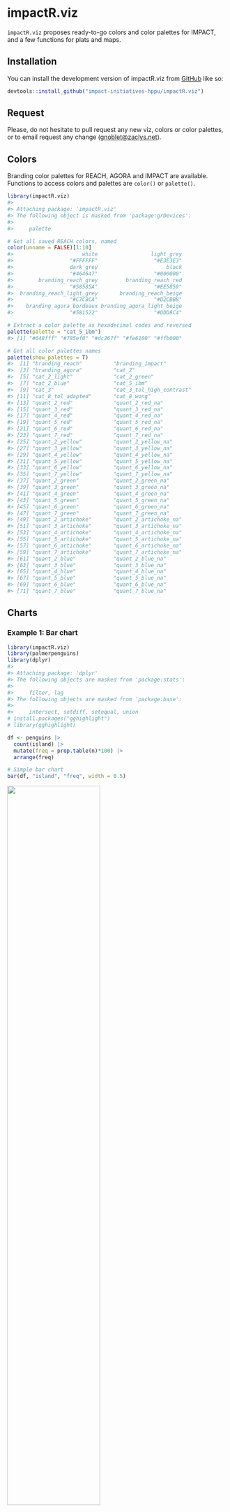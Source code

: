 
<!-- README.md is generated from README.Rmd. Please edit that file -->

# impactR.viz

<!-- badges: start -->
<!-- badges: end -->

`impactR.viz` proposes ready-to-go colors and color palettes for IMPACT,
and a few functions for plats and maps.

## Installation

You can install the development version of impactR.viz from
[GitHub](https://github.com/) like so:

``` r
devtools::install_github("impact-initiatives-hppu/impactR.viz")
```

## Request

Please, do not hesitate to pull request any new viz, colors or color
palettes, or to email request any change (<gnoblet@zaclys.net>).

## Colors

Branding color palettes for REACH, AGORA and IMPACT are available.
Functions to access colors and palettes are `color()` or `palette()`.

``` r
library(impactR.viz)
#> 
#> Attaching package: 'impactR.viz'
#> The following object is masked from 'package:grDevices':
#> 
#>     palette

# Get all saved REACH colors, named
color(unname = FALSE)[1:10]
#>                      white                 light_grey 
#>                  "#FFFFFF"                  "#E3E3E3" 
#>                  dark_grey                      black 
#>                  "#464647"                  "#000000" 
#>        branding_reach_grey         branding_reach_red 
#>                  "#58585A"                  "#EE5859" 
#>  branding_reach_light_grey       branding_reach_beige 
#>                  "#C7C8CA"                  "#D2CBB8" 
#>    branding_agora_bordeaux branding_agora_light_beige 
#>                  "#581522"                  "#DDD8C4"

# Extract a color palette as hexadecimal codes and reversed
palette(palette = "cat_5_ibm")
#> [1] "#648fff" "#785ef0" "#dc267f" "#fe6100" "#ffb000"

# Get all color palettes names
palette(show_palettes = T)
#>  [1] "branding_reach"          "branding_impact"        
#>  [3] "branding_agora"          "cat_2"                  
#>  [5] "cat_2_light"             "cat_2_green"            
#>  [7] "cat_2_blue"              "cat_5_ibm"              
#>  [9] "cat_3"                   "cat_3_tol_high_contrast"
#> [11] "cat_8_tol_adapted"       "cat_8_wong"             
#> [13] "quant_2_red"             "quant_2_red_na"         
#> [15] "quant_3_red"             "quant_3_red_na"         
#> [17] "quant_4_red"             "quant_4_red_na"         
#> [19] "quant_5_red"             "quant_5_red_na"         
#> [21] "quant_6_red"             "quant_6_red_na"         
#> [23] "quant_7_red"             "quant_7_red_na"         
#> [25] "quant_2_yellow"          "quant_2_yellow_na"      
#> [27] "quant_3_yellow"          "quant_3_yellow_na"      
#> [29] "quant_4_yellow"          "quant_4_yellow_na"      
#> [31] "quant_5_yellow"          "quant_5_yellow_na"      
#> [33] "quant_6_yellow"          "quant_6_yellow_na"      
#> [35] "quant_7_yellow"          "quant_7_yellow_na"      
#> [37] "quant_2_green"           "quant_2_green_na"       
#> [39] "quant_3_green"           "quant_3_green_na"       
#> [41] "quant_4_green"           "quant_4_green_na"       
#> [43] "quant_5_green"           "quant_5_green_na"       
#> [45] "quant_6_green"           "quant_6_green_na"       
#> [47] "quant_7_green"           "quant_7_green_na"       
#> [49] "quant_2_artichoke"       "quant_2_artichoke_na"   
#> [51] "quant_3_artichoke"       "quant_3_artichoke_na"   
#> [53] "quant_4_artichoke"       "quant_4_artichoke_na"   
#> [55] "quant_5_artichoke"       "quant_5_artichoke_na"   
#> [57] "quant_6_artichoke"       "quant_6_artichoke_na"   
#> [59] "quant_7_artichoke"       "quant_7_artichoke_na"   
#> [61] "quant_2_blue"            "quant_2_blue_na"        
#> [63] "quant_3_blue"            "quant_3_blue_na"        
#> [65] "quant_4_blue"            "quant_4_blue_na"        
#> [67] "quant_5_blue"            "quant_5_blue_na"        
#> [69] "quant_6_blue"            "quant_6_blue_na"        
#> [71] "quant_7_blue"            "quant_7_blue_na"
```

## Charts

### Example 1: Bar chart

``` r
library(impactR.viz)
library(palmerpenguins)
library(dplyr)
#> 
#> Attaching package: 'dplyr'
#> The following objects are masked from 'package:stats':
#> 
#>     filter, lag
#> The following objects are masked from 'package:base':
#> 
#>     intersect, setdiff, setequal, union
# install.packages("gghighlight")
# library(gghighlight)

df <- penguins |> 
  count(island) |> 
  mutate(freq = prop.table(n)*100) |> 
  arrange(freq)

# Simple bar chart
bar(df, "island", "freq", width = 0.5) 
```

<img src="man/figures/README-example-bar-chart-1.png" width="65%" />

``` r

# Vertical one, need some theme tweaking
bar(df, "island", "freq", width = 0.6, add_color = color("branding_agora_bordeaux"), flip = F, theme = theme_reach(axis_y = F, grid_major_x = F, axis_ticks_x = F)) 
```

<img src="man/figures/README-example-bar-chart-2.png" width="65%" />

``` r

df <- penguins |> 
  count(island, species, name = "count") |> 
  mutate(freq = count/sum(count)*100, .by = "island") 

# Simple bar chart by group with some alpha transparency
bar(df, "island", "freq", "species", title = "% of penguins by island and species",  add_text_expand_limit = 1.2, group_title = "Species") 
```

<img src="man/figures/README-example-bar-chart-3.png" width="65%" />

``` r

# Change of palette, change of theming to adapt
bar(df, "island", "freq", "species", group_title = "Species",  alpha = 0.6, flip = FALSE, title = "% of penguins by island and species", palette = "cat_3_tol_high_contrast", theme = theme_reach(axis_y = F, grid_major_x = F, axis_ticks_x = F))
```

<img src="man/figures/README-example-bar-chart-4.png" width="65%" />

### Example 2: Point chart

At this stage, \[point()\] only supports categorical grouping colors
with the `group` arg.

``` r

# Simple point chart
point(penguins, "bill_length_mm", "flipper_length_mm", title = "What a good test title!")
#> Warning: Removed 2 rows containing missing values or values outside the scale range
#> (`geom_point()`).
```

<img src="man/figures/README-example-point-chart-1.png" width="65%" />

``` r

# Point chart with grouping colors, different palette, greater dot size, some transparency, reversed color palette
point(penguins, "bill_length_mm", "flipper_length_mm", "island", palette= "cat_8_wong", group_title = "Islands", alpha = 0.7, size = 3)
#> Warning: Removed 2 rows containing missing values or values outside the scale range
#> (`geom_point()`).
```

<img src="man/figures/README-example-point-chart-2.png" width="65%" />
